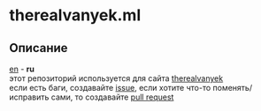 # therealvanyek.ml
## Описание
[en](https://github.com/4vanyek/therealvanyek-ml/blob/master/README_en.md) - **ru**  
этот репозиторий используется для сайта [therealvanyek](https://therealvanyek.ml)  
если есть баги, создавайте [issue](https://github.com/4vanyek/therealvanyek-ml/issues/new), 
если хотите что-то поменять/исправить сами, то создавайте [pull request](https://github.com/4vanyek/therealvanyek-ml/compare)
